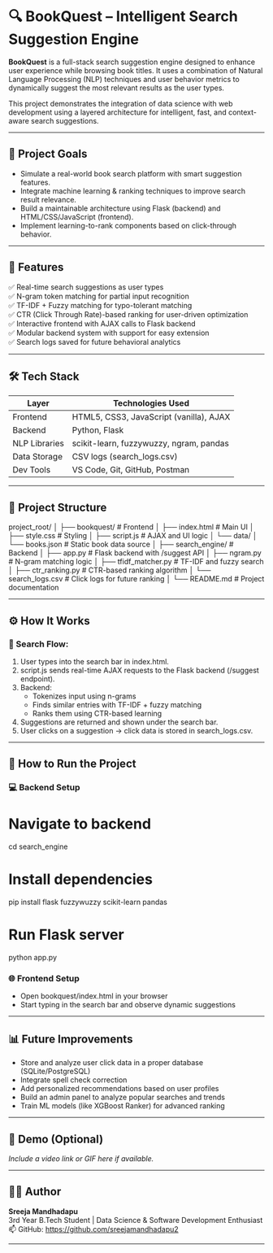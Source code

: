 # 🔍 BookQuest – Intelligent Search Suggestion Engine

**BookQuest** is a full-stack search suggestion engine designed to enhance user experience while browsing book titles. It uses a combination of Natural Language Processing (NLP) techniques and user behavior metrics to dynamically suggest the most relevant results as the user types.

This project demonstrates the integration of data science with web development using a layered architecture for intelligent, fast, and context-aware search suggestions.

---

## 🎯 Project Goals

- Simulate a real-world book search platform with smart suggestion features.
- Integrate machine learning & ranking techniques to improve search result relevance.
- Build a maintainable architecture using Flask (backend) and HTML/CSS/JavaScript (frontend).
- Implement learning-to-rank components based on click-through behavior.

---

## 🧠 Features

✅ Real-time search suggestions as user types  
✅ N-gram token matching for partial input recognition  
✅ TF-IDF + Fuzzy matching for typo-tolerant matching  
✅ CTR (Click Through Rate)-based ranking for user-driven optimization  
✅ Interactive frontend with AJAX calls to Flask backend  
✅ Modular backend system with support for easy extension  
✅ Search logs saved for future behavioral analytics  

---

## 🛠️ Tech Stack

| Layer         | Technologies Used                                       |
|---------------|---------------------------------------------------------|
| Frontend      | HTML5, CSS3, JavaScript (vanilla), AJAX                |
| Backend       | Python, Flask                                           |
| NLP Libraries | scikit-learn, fuzzywuzzy, ngram, pandas                 |
| Data Storage  | CSV logs (search_logs.csv)                             |
| Dev Tools     | VS Code, Git, GitHub, Postman                          |

---

## 📁 Project Structure

project_root/
│
├── bookquest/                  # Frontend
│   ├── index.html              # Main UI
│   ├── style.css               # Styling
│   ├── script.js               # AJAX and UI logic
│   └── data/
│       └── books.json          # Static book data source
│
├── search_engine/              # Backend
│   ├── app.py                  # Flask backend with /suggest API
│   ├── ngram.py                # N-gram matching logic
│   ├── tfidf_matcher.py        # TF-IDF and fuzzy search
│   ├── ctr_ranking.py          # CTR-based ranking algorithm
│   └── search_logs.csv         # Click logs for future ranking
│
└── README.md                   # Project documentation

---

## ⚙️ How It Works

### 🔁 Search Flow:

1. User types into the search bar in index.html.
2. script.js sends real-time AJAX requests to the Flask backend (/suggest endpoint).
3. Backend:
   - Tokenizes input using n-grams
   - Finds similar entries with TF-IDF + fuzzy matching
   - Ranks them using CTR-based learning
4. Suggestions are returned and shown under the search bar.
5. User clicks on a suggestion → click data is stored in search_logs.csv.

---

## 🚀 How to Run the Project

### 💻 Backend Setup

# Navigate to backend
cd search_engine

# Install dependencies
pip install flask fuzzywuzzy scikit-learn pandas

# Run Flask server
python app.py

### 🌐 Frontend Setup

- Open bookquest/index.html in your browser
- Start typing in the search bar and observe dynamic suggestions

---

## 📊 Future Improvements

- Store and analyze user click data in a proper database (SQLite/PostgreSQL)
- Integrate spell check correction
- Add personalized recommendations based on user profiles
- Build an admin panel to analyze popular searches and trends
- Train ML models (like XGBoost Ranker) for advanced ranking

---

## 🎥 Demo (Optional)

*Include a video link or GIF here if available.*

---

## 👩‍💻 Author

**Sreeja Mandhadapu**  
3rd Year B.Tech Student | Data Science & Software Development Enthusiast  
📫 GitHub: https://github.com/sreejamandhadapu2

---

